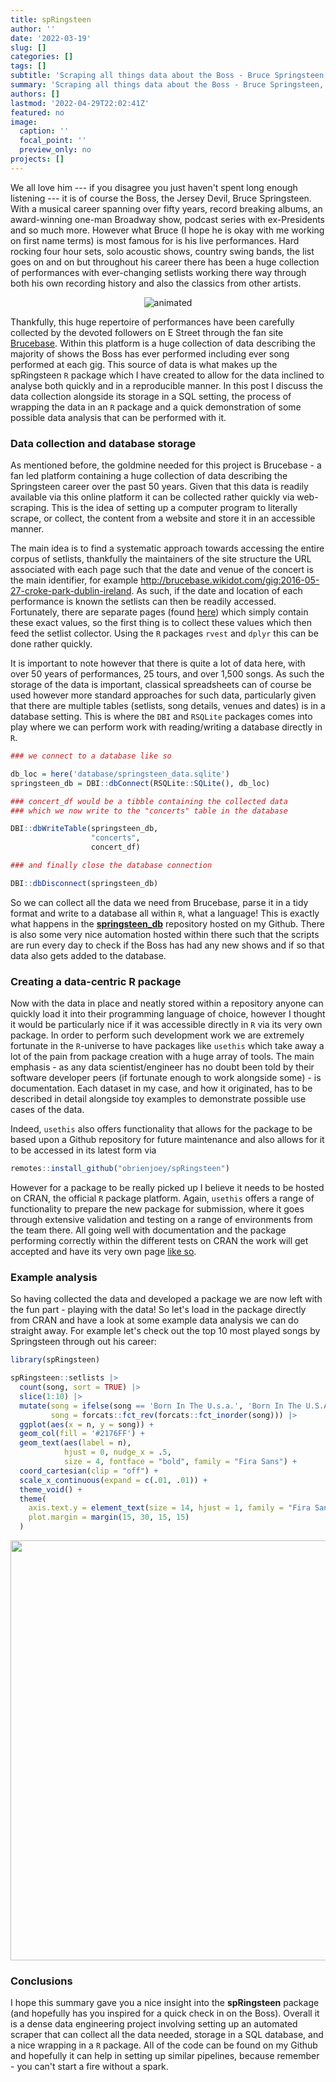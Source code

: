 ```yaml
---
title: spRingsteen
author: ''
date: '2022-03-19'
slug: []
categories: []
tags: []
subtitle: 'Scraping all things data about the Boss - Bruce Springsteen, wrapped in a tidy-friendly R package.'
summary: 'Scraping all things data about the Boss - Bruce Springsteen, wrapped in a tidy-friendly R package.'
authors: []
lastmod: '2022-04-29T22:02:41Z'
featured: no
image:
  caption: ''
  focal_point: ''
  preview_only: no
projects: []
---
```




We all love him --- if you disagree you just haven't spent long enough listening --- it is of course the Boss, the Jersey Devil, Bruce Springsteen. With a musical career spanning over fifty years, record breaking albums, an award-winning one-man Broadway show, podcast series with ex-Presidents and so much more. However what Bruce (I hope he is okay with me working on first name terms) is most famous for is his live performances. Hard rocking four hour sets, solo acoustic shows, country swing bands, the list goes on and on but throughout his career there has been a huge collection of performances with ever-changing setlists working there way through both his own recording history and also the classics from other artists.

<p align="center">
  <img src="https://media.giphy.com/media/H89Osb5ZHntuCJHFRE/giphy.gif" alt="animated" />
</p>

Thankfully, this huge repertoire of performances have been carefully collected by the devoted followers on E Street through the fan site [Brucebase](http://brucebase.wikidot.com/). Within this platform is a huge collection of data describing the majority of shows the Boss has ever performed including ever song performed at each gig. This source of data is what makes up the spRingsteen `R` package which I have created to allow for the data inclined to analyse both quickly and in a reproducible manner. In this post I discuss the data collection alongside its storage in a SQL setting, the process of wrapping the data in an `R` package and a quick demonstration of some possible data analysis that can be performed with it.

### Data collection and database storage

As mentioned before, the goldmine needed for this project is Brucebase - a fan led platform containing a huge collection of data describing the Springsteen career over the past 50  years. Given that this data is readily available via this online platform it can be collected rather quickly via web-scraping. This is the idea of setting up a computer program to literally scrape, or collect, the content from a website and store it in an accessible manner. 

The main idea is to find a systematic approach towards accessing the entire corpus of setlists, thankfully the maintainers of the site structure the URL associated with each page such that the date and venue of the concert is the main identifier, for example <http://brucebase.wikidot.com/gig:2016-05-27-croke-park-dublin-ireland>. As such, if the date and location of each performance is known the setlists can then be readily accessed. Fortunately, there are separate pages (found [here](http://brucebase.wikidot.com/stats:tour-statistics)) which simply contain these exact values, so the first thing is to collect these values which then feed the setlist collector. Using the `R` packages `rvest` and `dplyr` this can be done rather quickly.

It is important to note however that there is quite a lot of data here, with over 50 years of performances, 25 tours, and over 1,500 songs. As such the storage of the data is important, classical spreadsheets can of course be used however more standard approaches for such data, particularly given that there are multiple tables (setlists, song details, venues and dates) is in a database setting. This is where the `DBI` and `RSQLite` packages comes into play where we can perform work with reading/writing a database directly in `R`.


```r
### we connect to a database like so

db_loc = here('database/springsteen_data.sqlite')
springsteen_db = DBI::dbConnect(RSQLite::SQLite(), db_loc)

### concert_df would be a tibble containing the collected data
### which we now write to the "concerts" table in the database

DBI::dbWriteTable(springsteen_db, 
                  "concerts",
                  concert_df)

### and finally close the database connection

DBI::dbDisconnect(springsteen_db)
```

So we can collect all the data we need from Brucebase, parse it in a tidy format and write to a database all within `R`, what a language! This is exactly what happens in the [**springsteen_db**](https://github.com/obrienjoey/springsteen_db) repository hosted on my Github. There is also some very nice automation hosted within there such that the scripts are run every day to check if the Boss has had any new shows and if so that data also gets added to the database. 

### Creating a data-centric R package

Now with the data in place and neatly stored within a repository anyone can quickly load it into their programming language of choice, however I thought it would be particularly nice if it was accessible directly in `R` via its very own package. In order to perform such development work we are extremely fortunate in the `R`-universe to have packages like `usethis` which take away a lot of the pain from package creation with a huge array of tools. The main emphasis - as any data scientist/engineer has no doubt been told by their software developer peers (if fortunate enough to work alongside some) - is documentation. Each dataset in my case, and how it originated, has to be described in detail alongside toy examples to demonstrate possible use cases of the data.

Indeed, `usethis` also offers functionality that allows for the package to be based upon a Github repository for future maintenance and also allows for it to be accessed in its latest form via


```r
remotes::install_github("obrienjoey/spRingsteen")
```

However for a package to be really picked up I believe it needs to be hosted on CRAN, the official `R` package platform. Again, `usethis` offers a range of functionality to prepare the new package for submission, where it goes through extensive validation and testing on a range of environments from the team there. All going well with documentation and the package performing correctly within the different tests on CRAN the work will get accepted and have its very own page [like so](https://cran.r-project.org/web/packages/spRingsteen/index.html).

### Example analysis

So having collected the data and developed a package we are now left with the fun part - playing with the data! So let's load in the package directly from CRAN and have a look at some example data analysis we can do straight away. For example let's check out the top 10 most played songs by Springsteen through out his career:


```r
library(spRingsteen)

spRingsteen::setlists |> 
  count(song, sort = TRUE) |>
  slice(1:10) |> 
  mutate(song = ifelse(song == 'Born In The U.s.a.', 'Born In The U.S.A.', song),
         song = forcats::fct_rev(forcats::fct_inorder(song))) |> 
  ggplot(aes(x = n, y = song)) +
  geom_col(fill = '#2176FF') +
  geom_text(aes(label = n), 
            hjust = 0, nudge_x = .5,
            size = 4, fontface = "bold", family = "Fira Sans") +
  coord_cartesian(clip = "off") +
  scale_x_continuous(expand = c(.01, .01)) +
  theme_void() +
  theme(
    axis.text.y = element_text(size = 14, hjust = 1, family = "Fira Sans"),
    plot.margin = margin(15, 30, 15, 15)
  )
```

<img src="{{< blogdown/postref >}}index_files/figure-html/unnamed-chunk-3-1.png" width="672" style="display: block; margin: auto;" />

### Conclusions

I hope this summary gave you a nice insight into the **spRingsteen** package (and hopefully has you inspired for a quick check in on the Boss). Overall it is a dense data engineering project involving setting up an automated scraper that can collect all the data needed, storage in a SQL database, and a nice wrapping in a `R` package. All of the code can be found on my Github and hopefully it can help in setting up similar pipelines, because remember - you can't start a fire without a spark. 
